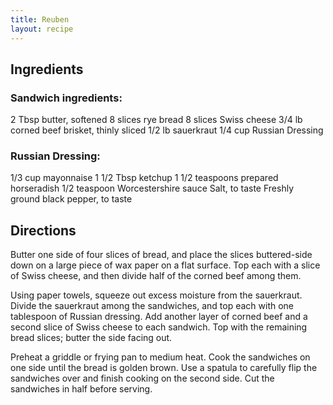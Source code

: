 ```yaml
---
title: Reuben
layout: recipe
---
```


## Ingredients
### Sandwich ingredients:
2 Tbsp butter, softened
8 slices rye bread
8 slices Swiss cheese
3/4 lb corned beef brisket, thinly sliced
1/2 lb sauerkraut
1/4 cup Russian Dressing

### Russian Dressing:
1/3 cup mayonnaise
1 1/2 Tbsp ketchup
1 1/2 teaspoons prepared horseradish
1/2 teaspoon Worcestershire sauce
Salt, to taste
Freshly ground black pepper, to taste

## Directions
Butter one side of four slices of bread, and place the slices buttered-side down on a large piece of wax paper on a flat surface. Top each with a slice of Swiss cheese, and then divide half of the corned beef among them.

Using paper towels, squeeze out excess moisture from the sauerkraut. Divide the sauerkraut among the sandwiches, and top each with one tablespoon of Russian dressing. Add another layer of corned beef and a second slice of Swiss cheese to each sandwich. Top with the remaining bread slices; butter the side facing out.

Preheat a griddle or frying pan to medium heat. Cook the sandwiches on one side until the bread is golden brown. Use a spatula to carefully flip the sandwiches over and finish cooking on the second side. Cut the sandwiches in half before serving.

